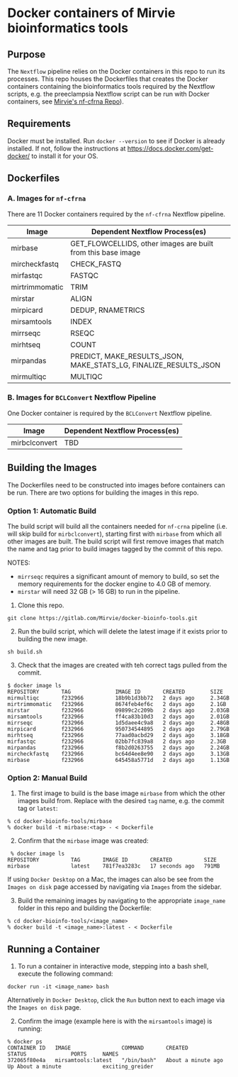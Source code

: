 # Docker containers of Mirvie bioinformatics tools

## Purpose
The `Nextflow` pipeline relies on the Docker containers in this repo to run its  
processes. This repo houses the Dockerfiles that creates the Docker containers containing the 
bioinformatics tools required by the Nextflow scripts, e.g. the preeclampsia Nextflow
script can be run with Docker containers, see 
[Mirvie's nf-cfrna Repo](https://gitlab.com/Mirvie/nf-cfrna)). 

## Requirements
Docker must be installed. Run `docker --version` to see if Docker is already installed. 
If not, follow the instructions at https://docs.docker.com/get-docker/ to install it 
for your OS.

## Dockerfiles

### A. Images for `nf-cfrna`
There are 11 Docker containers required by the `nf-cfrna` Nextflow pipeline.

| Image | Dependent Nextflow Process(es) | 
| --- | --- |
| mirbase | GET_FLOWCELLIDS, other images are built from this base image|
| mircheckfastq  |CHECK_FASTQ|
| mirfastqc |FASTQC|
| mirtrimmomatic |TRIM|
| mirstar |ALIGN |
| mirpicard |DEDUP, RNAMETRICS|
| mirsamtools | INDEX | 
| mirrseqc | RSEQC|
| mirhtseq | COUNT |
| mirpandas | PREDICT, MAKE_RESULTS_JSON, MAKE_STATS_LG, FINALIZE_RESULTS_JSON |
| mirmultiqc | MULTIQC |

### B. Images for `BCLConvert` Nextflow Pipeline
One Docker container is required by the `BCLConvert` Nextflow pipeline.

| Image | Dependent Nextflow Process(es) | 
| --- | --- |
| mirbclconvert | TBD |

## Building the Images

The Dockerfiles need to be constructed into images before containers can be run. There
are two options for building the images in this repo.

### Option 1: Automatic Build
The build script will build all the containers needed for `nf-crna` pipeline (i.e. will
skip build for `mirbclconvert`), starting first with 
`mirbase` from which all other images are built. The build script will first remove
images that match the name and tag prior to build images tagged by the commit of this
repo.

NOTES: 
* `mirrseqc` requires a significant amount of memory to build, so set the 
memory requirements for the docker engine to 4.0 GB of memory. 
* `mirstar` will need 32 GB (> 16 GB) to run in the pipeline. 
 
1. Clone this repo. 
```
git clone https://gitlab.com/Mirvie/docker-bioinfo-tools.git
```

2. Run the build script, which will delete the latest image if it exists prior to 
building the new image.
```
sh build.sh
```

3. Check that the images are created with teh correct tags pulled from the commit.
```
$ docker image ls
REPOSITORY       TAG              IMAGE ID       CREATED        SIZE
mirmultiqc       f232966          18b9b1d3bb72   2 days ago     2.34GB
mirtrimmomatic   f232966          8674feb4ef6c   2 days ago     2.1GB
mirstar          f232966          09899c2c209b   2 days ago     2.03GB
mirsamtools      f232966          ff4ca83b10d3   2 days ago     2.01GB
mirrseqc         f232966          1d5daee4c9a8   2 days ago     2.48GB
mirpicard        f232966          950734544895   2 days ago     2.79GB
mirhtseq         f232966          77aad0acbd29   2 days ago     3.18GB
mirfastqc        f232966          02bb7fc839a8   2 days ago     2.3GB
mirpandas        f232966          f8b2d0263755   2 days ago     2.24GB
mircheckfastq    f232966          bc64d4ee8e90   2 days ago     3.13GB
mirbase          f232966          645458a5771d   2 days ago     1.13GB
```
### Option 2: Manual Build
1. The first image to build is the base image `mirbase` from which the other images 
build from. Replace <tag> with the desired `tag` name, e.g. the commit tag or `latest`:
```
% cd docker-bioinfo-tools/mirbase
% docker build -t mirbase:<tag> - < Dockerfile
```

2. Confirm that the `mirbase` image was created:
```
 % docker image ls
REPOSITORY          TAG       IMAGE ID       CREATED          SIZE
mirbase             latest    781f7ea3283c   17 seconds ago   791MB
```
If using `Docker Desktop` on a Mac, the images can also be see from the 
`Images on disk` page accessed by navigating via `Images` from the sidebar.

3. Build the remaining images by navigating to the appropriate `image_name`
folder in this repo and building the Dockerfile:
```
% cd docker-bioinfo-tools/<image_name>
% docker build -t <image_name>:latest - < Dockerfile
```

## Running a Container
1. To run a container in interactive mode, stepping into a bash shell, execute the following command:
```
docker run -it <image_name> bash
```
Alternatively in `Docker Desktop`, click the `Run` button next to each image 
via the `Images on disk` page.

2. Confirm the image (example here is with the `mirsamtools` image) is running:
```
% docker ps
CONTAINER ID   IMAGE                COMMAND       CREATED              STATUS              PORTS     NAMES
372065f80e4a   mirsamtools:latest   "/bin/bash"   About a minute ago   Up About a minute             exciting_greider
```
